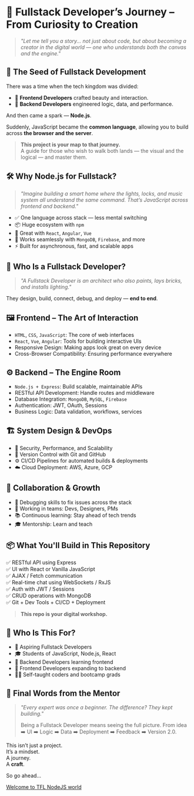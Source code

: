 # 🌉 Fullstack Developer’s Journey – From Curiosity to Creation

> _"Let me tell you a story... not just about code, but about becoming a creator in the digital world — one who understands both the canvas and the engine."_

## 🌱 The Seed of Fullstack Development

There was a time when the tech kingdom was divided:

- 🎨 **Frontend Developers** crafted beauty and interaction.
- 🧠 **Backend Developers** engineered logic, data, and performance.

And then came a spark — **Node.js**.

Suddenly, JavaScript became the **common language**, allowing you to build across **the browser and the server**.

> **This project is your map to that journey.**  
> A guide for those who wish to walk both lands — the visual and the logical — and master them.

## 🛠 Why Node.js for Fullstack?

> _"Imagine building a smart home where the lights, locks, and music system all understand the same command. That’s JavaScript across frontend and backend."_

- ✅ One language across stack — less mental switching
- 📦 Huge ecosystem with `npm`
- 🚀 Great with `React`, `Angular`, `Vue`
- 🔗 Works seamlessly with `MongoDB`, `Firebase`, and more
- ⚡ Built for asynchronous, fast, and scalable apps

## 👷 Who Is a Fullstack Developer?

> _"A Fullstack Developer is an architect who also paints, lays bricks, and installs lighting."_

They design, build, connect, debug, and deploy — **end to end**.

## 🖼️ Frontend – The Art of Interaction

- `HTML`, `CSS`, `JavaScript`: The core of web interfaces
- `React`, `Vue`, `Angular`: Tools for building interactive UIs
- Responsive Design: Making apps look great on every device
- Cross-Browser Compatibility: Ensuring performance everywhere

## ⚙️ Backend – The Engine Room

- `Node.js + Express`: Build scalable, maintainable APIs
- RESTful API Development: Handle routes and middleware
- Database Integration: `MongoDB`, `MySQL`, `Firebase`
- Authentication: JWT, OAuth, Sessions
- Business Logic: Data validation, workflows, services


## 🏗️ System Design & DevOps

- 🔐 Security, Performance, and Scalability
- 🔁 Version Control with Git and GitHub
- ⚙️ CI/CD Pipelines for automated builds & deployments
- ☁️ Cloud Deployment: AWS, Azure, GCP

## 🤝 Collaboration & Growth

- 🐛 Debugging skills to fix issues across the stack
- 💬 Working in teams: Devs, Designers, PMs
- 📚 Continuous learning: Stay ahead of tech trends
- 🎓 Mentorship: Learn and teach


## 📦 What You'll Build in This Repository

✅ RESTful API using Express  
✅ UI with React or Vanilla JavaScript  
✅ AJAX / Fetch communication  
✅ Real-time chat using WebSockets / RxJS  
✅ Auth with JWT / Sessions  
✅ CRUD operations with MongoDB  
✅ Git + Dev Tools + CI/CD + Deployment  

> **This repo is your digital workshop.**

## 🎯 Who Is This For?

- 🌱 Aspiring Fullstack Developers
- 🎓 Students of JavaScript, Node.js, React
- 🔁 Backend Developers learning frontend
- 🎨 Frontend Developers expanding to backend
- 🧗‍♀️ Self-taught coders and bootcamp grads

## 🧙 Final Words from the Mentor

> _"Every expert was once a beginner. The difference? They kept building."_  
>  
> Being a Fullstack Developer means seeing the full picture. From idea ➡️ UI ➡️ Logic ➡️ Data ➡️ Deployment ➡️ Feedback ➡️ Version 2.0.

This isn’t just a project.  
It’s a mindset.  
A journey.  
A **craft**.

So go ahead…

<a href="https://github.com/RaviTambade/TFLNodeJS/blob/main/notes/javascript/index.md">Welcome to TFL NodeJS world</a>